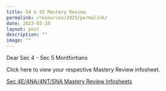 ```yaml
---
title: S4 & S5 Mastery Review
permalink: /resources/2023/permalink/
date: 2023-03-28
layout: post
description: ""
image: ""
---
```

Dear Sec 4 - Sec 5 Montfortians

Click here to view your respective Mastery Review infosheet.

[Sec 4E/4NA/4NT/5NA Mastery Review Infosheets](https://drive.google.com/drive/folders/1NHzhsH9Wt2zR8dQ7klaLRbLLlf8_5ueJ)